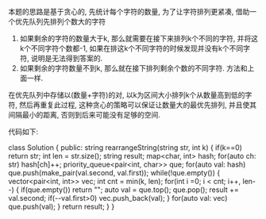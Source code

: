 本题的思路是基于贪心的, 先统计每个字符的数量, 为了让字符排列更紧凑, 借助一个优先队列先排列个数大的字符

1. 如果剩余的字符的数量大于k, 那么就需要在接下来排列k个不同的字符, 并将这k个不同字符个数都-1, 如果在排这k个不同字符的时候发现并没有k个不同字符, 说明是无法得到答案的.
2. 如果剩余的字符数量不到k, 那么就在接下排列剩余个数的不同字符. 方法和上面一样.

在优先队列中存储以(数量+字符)的对, 以k为区间大小排列k个从数量高到低的字符, 然后再重复此过程, 这种贪心的策略可以保证让数量大的最优先排列, 并且使其间隔最小的距离, 否则到后来可能没有足够的空间.

代码如下:

class Solution {
public:
string rearrangeString(string str, int k) {
if(k==0) return str;
int len = str.size();
string result;
map<char, int> hash;
for(auto ch: str) hash[ch]++;
priority_queue<pair<int, char>> que;
for(auto val: hash) que.push(make_pair(val.second, val.first));
while(!que.empty())
{
vector<pair<int, int>> vec;
int cnt = min(k, len);
for(int i =0; i < cnt; i++, len--)
{
if(que.empty()) return "";
auto val = que.top();
que.pop();
result += val.second;
if(--val.first>0) vec.push_back(val);
}
for(auto val: vec) que.push(val);
}
return result;
}
}
